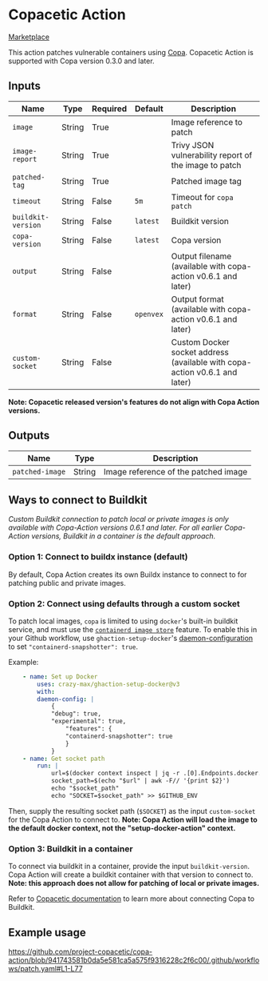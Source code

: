 # Copacetic Action

[Marketplace](https://github.com/marketplace/actions/copacetic-action)

This action patches vulnerable containers using [Copa](https://github.com/project-copacetic/copacetic).
Copacetic Action is supported with Copa version 0.3.0 and later.

## Inputs

| Name               | Type   | Required | Default   | Description                                                                |
| ------------------ | ------ | -------- | --------- | -------------------------------------------------------------------------- |
| `image`            | String | True     |           | Image reference to patch                                                   |
| `image-report`     | String | True     |           | Trivy JSON vulnerability report of the image to patch                      |
| `patched-tag`      | String | True     |           | Patched image tag                                                          |
| `timeout`          | String | False    | `5m`      | Timeout for `copa patch`                                                   |
| `buildkit-version` | String | False    | `latest`  | Buildkit version                                                           |
| `copa-version`     | String | False    | `latest`  | Copa version                                                               |
| `output`           | String | False    |           | Output filename (available with copa-action v0.6.1 and later)              |
| `format`           | String | False    | `openvex` | Output format (available with copa-action v0.6.1 and later)                |
| `custom-socket`    | String | False    |           | Custom Docker socket address (available with copa-action v0.6.1 and later) |

**Note: Copacetic released version's features do not align with Copa Action versions.** 

## Outputs

| Name            | Type   | Description                          |
| --------------- | ------ | ------------------------------------ |
| `patched-image` | String | Image reference of the patched image |

## Ways to connect to Buildkit
*Custom Buildkit connection to patch local or private images is only available with Copa-Action versions 0.6.1 and later. For all earlier Copa-Action versions, Buildkit in a container is the default approach.*

### Option 1: Connect to buildx instance (default)
By default, Copa Action creates its own Buildx instance to connect to for patching public and private images.

### Option 2: Connect using defaults through a custom socket
To patch local images, `copa` is limited to using `docker`'s built-in buildkit service, and must use the [`containerd image store`](https://docs.docker.com/storage/containerd/) feature. To enable this in your Github workflow, use `ghaction-setup-docker`'s [daemon-configuration](https://github.com/crazy-max/ghaction-setup-docker#daemon-configuration) to set `"containerd-snapshotter": true`.

Example:
``` yaml
    - name: Set up Docker
        uses: crazy-max/ghaction-setup-docker@v3
        with:
        daemon-config: |
            {
            "debug": true,
            "experimental": true,
                "features": {
                "containerd-snapshotter": true
                }
            }
    - name: Get socket path
        run: |
            url=$(docker context inspect | jq -r .[0].Endpoints.docker.Host)
            socket_path=$(echo "$url" | awk -F// '{print $2}')
            echo "$socket_path"
            echo "SOCKET=$socket_path" >> $GITHUB_ENV
```

Then, supply the resulting socket path (`$SOCKET`) as the input `custom-socket` for the Copa Action to connect to.
**Note: Copa Action will load the image to the default docker context, not the "setup-docker-action" context.**

### Option 3: Buildkit in a container
To connect via buildkit in a container, provide the input `buildkit-version`. Copa Action will create a buildkit container with that version to connect to. 
**Note: this approach does not allow for patching of local or private images.**


Refer to [Copacetic documentation](https://project-copacetic.github.io/copacetic/website/custom-address) to learn more about connecting Copa to Buildkit.

## Example usage

https://github.com/project-copacetic/copa-action/blob/941743581b0da5e581ca5a575f9316228c2f6c00/.github/workflows/patch.yaml#L1-L77
